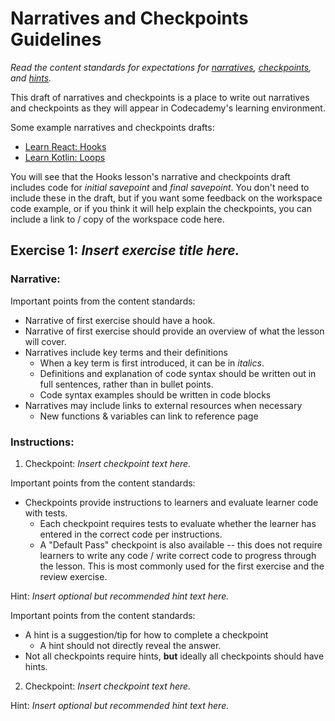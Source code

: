 # Narratives and Checkpoints Guidelines

_Read the content standards for expectations for [narratives](http://curriculum-documentation.codecademy.com/Content-Standards/narrative/), [checkpoints](http://curriculum-documentation.codecademy.com/Content-Standards/checkpoint/), and [hints](http://curriculum-documentation.codecademy.com/Content-Standards/hint/)._

This draft of narratives and checkpoints is a place to write out narratives and checkpoints as they will appear in Codecademy's learning environment.

Some example narratives and checkpoints drafts:

- [Learn React: Hooks](https://docs.google.com/document/d/1LUzKynRmf6V8_oaaTUk8DiTChnj1IqS5kOncOs49HE8/edit)
- [Learn Kotlin: Loops](https://docs.google.com/document/d/148Qr1lV0KDa5EPXJ1VeAU0kVReQuBu2FSpQS6DD4xHU/edit)

You will see that the Hooks lesson's narrative and checkpoints draft includes code for _initial savepoint_ and _final savepoint_. You don't need to include these in the draft, but if you want some feedback on the workspace code example, or if you think it will help explain the checkpoints, you can include a link to / copy of the workspace code here.

## Exercise 1: _Insert exercise title here._

### Narrative:

Important points from the content standards:

- Narrative of first exercise should have a hook.
- Narrative of first exercise should provide an overview of what the lesson will cover.
- Narratives include key terms and their definitions
  - When a key term is first introduced, it can be in _italics_.
  - Definitions and explanation of code syntax should be written out in full sentences, rather than in bullet points.
  - Code syntax examples should be written in code blocks
- Narratives may include links to external resources when necessary
  - New functions & variables can link to reference page

### Instructions:

1. Checkpoint: _Insert checkpoint text here._

Important points from the content standards:

- Checkpoints provide instructions to learners and evaluate learner code with tests.
  - Each checkpoint requires tests to evaluate whether the learner has entered in the correct code per instructions.
  - A "Default Pass" checkpoint is also available -- this does not require learners to write any code / write correct code to progress through the lesson. This is most commonly used for the first exercise and the review exercise.

Hint: _Insert optional but recommended hint text here._

Important points from the content standards:

- A hint is a suggestion/tip for how to complete a checkpoint
  - A hint should not directly reveal the answer.
- Not all checkpoints require hints, **but** ideally all checkpoints should have hints.

2. Checkpoint: _Insert checkpoint text here._

Hint: _Insert optional but recommended hint text here._
